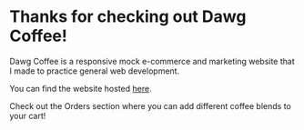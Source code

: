 <h1>Thanks for checking out Dawg Coffee!</h1>

Dawg Coffee is a responsive mock e-commerce and marketing website that I made to practice general web development.

You can find the website hosted [here](http://students.washington.edu/kaiyosh/info343/challenges/dawg-coffee/).

Check out the Orders section where you can add different coffee blends to your cart!

